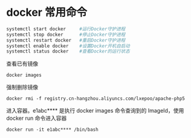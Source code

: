 # docker 常用命令

```sh
systemctl start docker     #运行Docker守护进程
systemctl stop docker      #停止Docker守护进程
systemctl restart docker   #重启Docker守护进程
systemctl enable docker    #设置Docker开机自启动
systemctl status docker    #查看Docker的运行状态
```

查看已有镜像

`docker images`

强制删除镜像

`docker rmi -f registry.cn-hangzhou.aliyuncs.com/lxepoo/apache-php5`


进入容器。e1abc**** 是执行 docker images 命令查询到的 ImageId，使用 docker run 命令进入容器

`docker run -it e1abc**** /bin/bash`